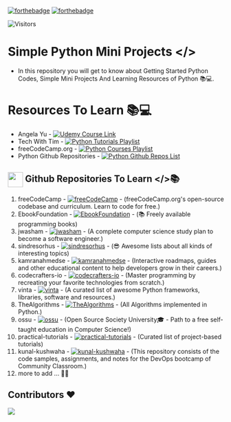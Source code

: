 [![forthebadge](https://forthebadge.com/images/badges/made-with-python.svg)](https://forthebadge.com)
[![forthebadge](https://forthebadge.com/images/badges/built-by-developers.svg)](https://forthebadge.com)

![Visitors](https://api.visitorbadge.io/api/visitors?path=https%3A%2F%2Fgithub.com%2FSuhas-Raut%2FPython-Codes&label=Visitors&labelColor=%2300c0a3&countColor=%23263759)


# Simple Python Mini Projects </>
- In this repository you will get to know about Getting Started Python Codes, Simple Mini Projects And Learning Resources of Python 📚💻.


# Resources To Learn 📚💻

- Angela Yu - [![Udemy Course Link](https://img.shields.io/badge/Udemy-Course-%2343464B?style=flat-square&logo=udemy&logoColor=white&labelColor=BB29BB)](https://www.udemy.com/course/100-days-of-code/)
- Tech With Tim - [![Python Tutorials Playlist](https://img.shields.io/badge/YouTube-Python%20Tutorials%20Playlist-%2343464B?style=flat-square&logo=YouTube&logoColor=white&labelColor=CD001A)](https://youtube.com/playlist?list=PLzMcBGfZo4-mFu00qxl0a67RhjjZj3jXm)
- freeCodeCamp.org - [![Python Courses Playlist](https://img.shields.io/badge/YouTube-Python%20Courses%20Playlist-%2343464B?style=flat-square&logo=YouTube&logoColor=white&labelColor=CD001A)](https://youtube.com/playlist?list=PLWKjhJtqVAbnqBxcdjVGgT3uVR10bzTEB)
- Python Github Repositories - [![Python Github Repos List](https://img.shields.io/badge/Github-List%20Of%20Repositories-%2343464B?style=flat-square&logo=Github&logoColor=00C0A3&labelColor=292C33)](https://github.com/stars/Suhas-Raut/lists/pythonlearning-resources)



## <img src='https://img.icons8.com/nolan/1x/github.png' height='35px' align ='center'> Github Repositories To Learn </>📚
1. freeCodeCamp - [![freeCodeCamp](https://img.shields.io/badge/Github-freeCodeCamp-%2343464B?style=flat-square&logo=Github&logoColor=00C0A3&labelColor=292C33)](https://github.com/freeCodeCamp/freeCodeCamp) - (freeCodeCamp.org's open-source codebase and curriculum. Learn to code for free.)
2. EbookFoundation - [![EbookFoundation](https://img.shields.io/badge/Github-free%20programming%20books-%2343464B?style=flat-square&logo=Github&logoColor=00C0A3&labelColor=292C33)](https://github.com/EbookFoundation/free-programming-books) - (📚 Freely available programming books)
3. jwasham - [![jwasham](https://img.shields.io/badge/Github-coding%20interview%20university-%2343464B?style=flat-square&logo=Github&logoColor=00C0A3&labelColor=292C33)](https://github.com/jwasham/coding-interview-university) - (A complete computer science study plan to become a software engineer.)
4. sindresorhus - [![sindresorhus](https://img.shields.io/badge/Github-awesome-%2343464B?style=flat-square&logo=Github&logoColor=00C0A3&labelColor=292C33)](https://github.com/sindresorhus/awesome) - (😎 Awesome lists about all kinds of interesting topics)
5. kamranahmedse - [![kamranahmedse](https://img.shields.io/badge/Github-developer%20roadmap-%2343464B?style=flat-square&logo=Github&logoColor=00C0A3&labelColor=292C33)](https://github.com/kamranahmedse/developer-roadmap) - (Interactive roadmaps, guides and other educational content to help developers grow in their careers.)
6. codecrafters-io - [![codecrafters-io](https://img.shields.io/badge/Github-build%20your%20own%20x-%2343464B?style=flat-square&logo=Github&logoColor=00C0A3&labelColor=292C33)](https://github.com/codecrafters-io/build-your-own-x) - (Master programming by recreating your favorite technologies from scratch.)
7. vinta - [![vinta](https://img.shields.io/badge/Github-awesome%20python-%2343464B?style=flat-square&logo=Github&logoColor=00C0A3&labelColor=292C33)](https://github.com/vinta/awesome-python) - (A curated list of awesome Python frameworks, libraries, software and resources.)
8. TheAlgorithms - [![TheAlgorithms](https://img.shields.io/badge/Github-Python-%2343464B?style=flat-square&logo=Github&logoColor=00C0A3&labelColor=292C33)](https://github.com/TheAlgorithms/Python) - (All Algorithms implemented in Python.)
9. ossu - [![ossu](https://img.shields.io/badge/Github-computer%20science-%2343464B?style=flat-square&logo=Github&logoColor=00C0A3&labelColor=292C33)](https://github.com/ossu/computer-science) - (Open Source Society University🎓 - Path to a free self-taught education in Computer Science!)
10. practical-tutorials - [![practical-tutorials](https://img.shields.io/badge/Github-project%20based%20learning-%2343464B?style=flat-square&logo=Github&logoColor=00C0A3&labelColor=292C33)](https://github.com/practical-tutorials/project-based-learning) - (Curated list of project-based tutorials)
11. kunal-kushwaha - [![kunal-kushwaha](https://img.shields.io/badge/Github-DevOps%20Bootcamp-%2343464B?style=flat-square&logo=Github&logoColor=00C0A3&labelColor=292C33)](https://github.com/kunal-kushwaha/DevOps-Bootcamp) - (This repository consists of the code samples, assignments, and notes for the DevOps bootcamp of Community Classroom.)
12. more to add ... ✌🏻







## Contributors ❤️
<a href = "https://github.com/Suhas-Raut/Python-Codes/graphs/contributors">
  <img src = "https://contrib.rocks/image?repo=Suhas-Raut/Python-Codes"/>
</a>

